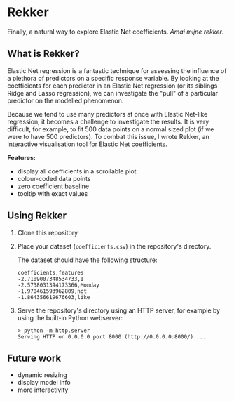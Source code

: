 # Rekker
Finally, a natural way to explore Elastic Net coefficients. *Amai mijne rekker*.

## What is Rekker?

Elastic Net regression is a fantastic technique for assessing the influence of a plethora of predictors on a specific response variable. By looking at the coefficients for each predictor in an Elastic Net regression (or its siblings Ridge and Lasso regression), we can investigate the "pull" of a particular predictor on the modelled phenomenon.

Because we tend to use many predictors at once with Elastic Net-like regression, it becomes a challenge to investigate the results. It is very difficult, for example, to fit 500 data points on a normal sized plot (if we were to have 500 predictors). To combat this issue, I wrote Rekker, an interactive visualisation tool for Elastic Net coefficients.

**Features:**

* display all coefficients in a scrollable plot
* colour-coded data points
* zero coefficient baseline
* tooltip with exact values

## Using Rekker

1. Clone this repository
2. Place your dataset (`coefficients.csv`) in the repository's directory.

	The dataset should have the following structure:
	```csv
	coefficients,features
	-2.7109007348534733,I
	-2.5738031394173366,Monday
	-1.970461593962809,not
	-1.864356619676603,like
	```

3. Serve the repository's directory using an HTTP server, for example by using the built-in Python webserver:

	```
	> python -m http.server
	Serving HTTP on 0.0.0.0 port 8000 (http://0.0.0.0:8000/) ...
	```

## Future work

* dynamic resizing
* display model info
* more interactivity
